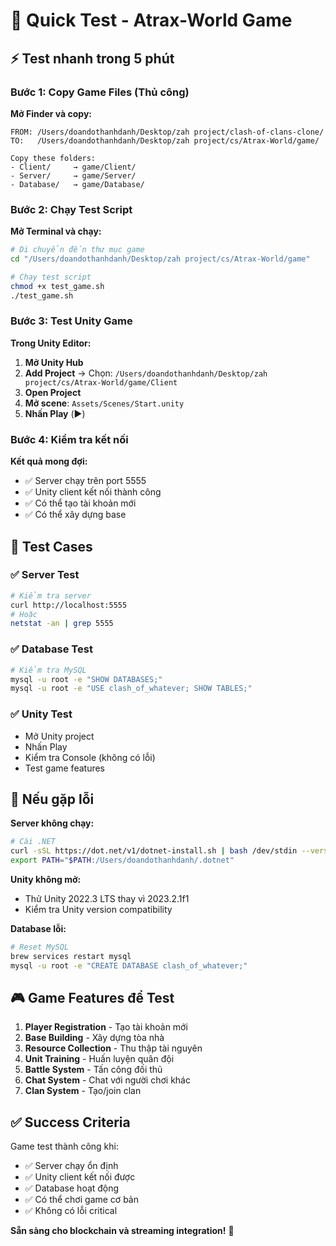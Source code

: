 # 🚀 Quick Test - Atrax-World Game

## ⚡ Test nhanh trong 5 phút

### Bước 1: Copy Game Files (Thủ công)

**Mở Finder và copy:**
```
FROM: /Users/doandothanhdanh/Desktop/zah project/clash-of-clans-clone/
TO:   /Users/doandothanhdanh/Desktop/zah project/cs/Atrax-World/game/

Copy these folders:
- Client/     → game/Client/
- Server/     → game/Server/  
- Database/   → game/Database/
```

### Bước 2: Chạy Test Script

**Mở Terminal và chạy:**

```bash
# Di chuyển đến thư mục game
cd "/Users/doandothanhdanh/Desktop/zah project/cs/Atrax-World/game"

# Chạy test script
chmod +x test_game.sh
./test_game.sh
```

### Bước 3: Test Unity Game

**Trong Unity Editor:**

1. **Mở Unity Hub**
2. **Add Project** → Chọn: `/Users/doandothanhdanh/Desktop/zah project/cs/Atrax-World/game/Client`
3. **Open Project**
4. **Mở scene**: `Assets/Scenes/Start.unity`
5. **Nhấn Play** (▶️)

### Bước 4: Kiểm tra kết nối

**Kết quả mong đợi:**
- ✅ Server chạy trên port 5555
- ✅ Unity client kết nối thành công
- ✅ Có thể tạo tài khoản mới
- ✅ Có thể xây dựng base

## 🎯 Test Cases

### ✅ Server Test
```bash
# Kiểm tra server
curl http://localhost:5555
# Hoặc
netstat -an | grep 5555
```

### ✅ Database Test
```bash
# Kiểm tra MySQL
mysql -u root -e "SHOW DATABASES;"
mysql -u root -e "USE clash_of_whatever; SHOW TABLES;"
```

### ✅ Unity Test
- Mở Unity project
- Nhấn Play
- Kiểm tra Console (không có lỗi)
- Test game features

## 🔧 Nếu gặp lỗi

**Server không chạy:**
```bash
# Cài .NET
curl -sSL https://dot.net/v1/dotnet-install.sh | bash /dev/stdin --version 7.0.404
export PATH="$PATH:/Users/doandothanhdanh/.dotnet"
```

**Unity không mở:**
- Thử Unity 2022.3 LTS thay vì 2023.2.1f1
- Kiểm tra Unity version compatibility

**Database lỗi:**
```bash
# Reset MySQL
brew services restart mysql
mysql -u root -e "CREATE DATABASE clash_of_whatever;"
```

## 🎮 Game Features để Test

1. **Player Registration** - Tạo tài khoản mới
2. **Base Building** - Xây dựng tòa nhà
3. **Resource Collection** - Thu thập tài nguyên
4. **Unit Training** - Huấn luyện quân đội
5. **Battle System** - Tấn công đối thủ
6. **Chat System** - Chat với người chơi khác
7. **Clan System** - Tạo/join clan

## ✅ Success Criteria

Game test thành công khi:
- ✅ Server chạy ổn định
- ✅ Unity client kết nối được
- ✅ Database hoạt động
- ✅ Có thể chơi game cơ bản
- ✅ Không có lỗi critical

**Sẵn sàng cho blockchain và streaming integration!** 🚀
